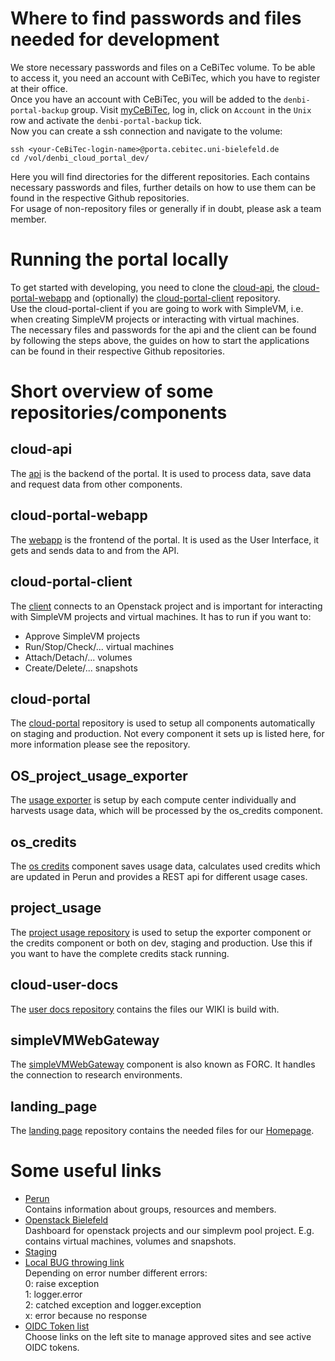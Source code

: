 # Where to find passwords and files needed for development
We store necessary passwords and files on a CeBiTec volume. To be able to access it, you need an account with CeBiTec, which you have to register at their office.  
Once you have an account with CeBiTec, you will be added to the `denbi-portal-backup` group. Visit [myCeBiTec](https://www.cebitec.uni-bielefeld.de/mycebitec/), log in,
click on `Account` in the `Unix` row and activate the `denbi-portal-backup` tick.  
Now you can create a ssh connection and navigate to the volume:  
```shell script
ssh <your-CeBiTec-login-name>@porta.cebitec.uni-bielefeld.de
cd /vol/denbi_cloud_portal_dev/
```
Here you will find directories for the different repositories. Each contains necessary passwords and files, further details
on how to use them can be found in the respective Github repositories.  
For usage of non-repository files or generally if in doubt, please ask a team member.

# Running the portal locally
To get started with developing, you need to clone the [cloud-api](https://github.com/deNBI/cloud-api), 
the [cloud-portal-webapp](https://github.com/deNBI/cloud-portal-webapp) and (optionally) the [cloud-portal-client](https://github.com/deNBI/cloud-portal-client) repository.  
Use the cloud-portal-client if you are going to work with SimpleVM, i.e. when creating SimpleVM projects or interacting with virtual machines.  
The necessary files and passwords for the api and the client can be found by following the steps above, the guides on how
to start the applications can be found in their respective Github repositories.  

# Short overview of some repositories/components
## cloud-api
The [api](https://github.com/deNBI/cloud-api) is the backend of the portal. It is used to process data, save data and request data from other components.
## cloud-portal-webapp
The [webapp](https://github.com/deNBI/cloud-portal-webapp) is the frontend of the portal. It is used as the User Interface, it gets and sends data to and from the API.
## cloud-portal-client
The [client](https://github.com/deNBI/cloud-portal-client) connects to an Openstack project and is important for interacting with SimpleVM projects and virtual machines. It has to run if you want to:
- Approve SimpleVM projects
- Run/Stop/Check/... virtual machines
- Attach/Detach/... volumes
- Create/Delete/... snapshots
## cloud-portal
The [cloud-portal](https://github.com/deNBI/cloud-portal) repository is used to setup all components automatically on staging and production. Not every component it sets up is listed here, for more information please see the repository.
## OS_project_usage_exporter
The [usage exporter](https://github.com/deNBI/OS_project_usage_exporter) is setup by each compute center individually and harvests usage data, which will be processed by the os_credits component.
## os_credits
The [os credits](https://github.com/deNBI/os_credits) component saves usage data, calculates used credits which are updated in Perun and provides a REST api for different usage cases.
## project_usage
The [project usage repository](https://github.com/deNBI/project_usage) is used to setup the exporter component or the credits component or both on dev, staging and production. Use this if you want to have the complete credits stack running.
## cloud-user-docs
The [user docs repository](https://github.com/deNBI/cloud-user-docs) contains the files our WIKI is build with.
## simpleVMWebGateway
The [simpleVMWebGateway](https://github.com/deNBI/simpleVMWebGateway) component is also known as FORC. It handles the connection to research environments.
## landing_page
The [landing page](https://github.com/deNBI/landing_page) repository contains the needed files for our [Homepage](https://cloud.denbi.de).

# Some useful links
- [Perun](https://perun.elixir-czech.cz)  
Contains information about groups, resources and members.
- [Openstack Bielefeld](https://openstack.cebitec.uni-bielefeld.de)  
Dashboard for openstack projects and our simplevm pool project. E.g. contains virtual machines, volumes and snapshots.
- [Staging](https://portal-dev.denbi.de/)  
- [Local BUG throwing link](http://localhost:8000/api/v0/voManagers/test_bug/?error=0)  
Depending on error number different errors:  
0: raise exception  
1: logger.error  
2: catched exception and logger.exception  
x: error because no response  
- [OIDC Token list](https://login.elixir-czech.org/oidc/)  
Choose links on the left site to manage approved sites and see active OIDC tokens.

